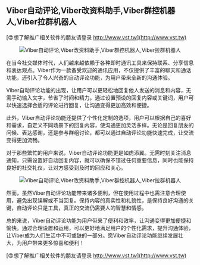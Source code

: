 ## **Viber自动评论,Viber改资料助手,Viber群控机器人,Viber拉群机器人**

[😍想了解推广相关软件的朋友请登录 http://www.vst.tw](http://www.vst.tw)

 <center><img src="https://vst.tw/MP4/tuiguang/png/3.png" alt="Viber自动评论,Viber改资料助手,Viber群控机器人,Viber拉群机器人"></center>

在当今社交媒体时代，人们越来越依赖于各种即时通讯工具来保持联系、分享信息和表达观点。Viber作为一款备受欢迎的通讯应用，不仅提供了丰富的聊天和通话功能，还引入了令人兴奋的自动评论功能，为用户带来全新的沟通体验。

Viber自动评论功能的出现，让用户可以更轻松地回复他人发送的消息和内容，无需手动输入文字，节省了时间和精力。通过设置预设的回复内容或关键词，用户可以快速选择合适的评论进行回复，让沟通变得更加高效和便捷。

此外，Viber自动评论功能还提供了个性化定制的选项，用户可以根据自己的喜好和需求，自定义不同场景下的回复内容，使沟通更加灵活多样。无论是回复朋友的问候、表达感谢，还是参与群组讨论，都可以通过自动评论功能快速完成，让交流变得更加流畅。

对于那些繁忙的用户来说，Viber自动评论功能更是如虎添翼。无需时刻关注消息通知，只需设置好自动回复内容，就可以确保不错过任何重要信息，同时也能保持良好的社交礼仪，让对方感受到及时的回应和关心。

 <center><img src="https://vst.tw/MP4/tuiguang/png/0.png" alt="Viber自动评论,Viber改资料助手,Viber群控机器人,Viber拉群机器人"></center>

然而，虽然Viber自动评论功能带来诸多便利，但在使用过程中也需注意合理使用，避免出现误解或不当回复。保持内容的真实性和礼貌性，是保持良好沟通的关键，自动评论只是工具，真正的交流仍需要人的智慧和情感。

总的来说，Viber自动评论功能为用户带来了便利和效率，让沟通变得更加便捷和愉快。通过合理设置和运用，可以更好地满足用户的个性化需求，提升沟通体验，让Viber成为人们生活中不可或缺的一部分。愿Viber自动评论功能继续发展壮大，为用户带来更多惊喜和便利！

[😍想了解推广相关软件的朋友请登录 http://www.vst.tw](http://www.vst.tw)



